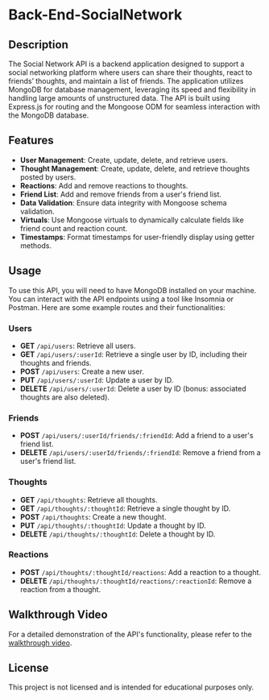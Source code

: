 # Back-End-SocialNetwork

## Description

The Social Network API is a backend application designed to support a social networking platform where users can share their thoughts, react to friends’ thoughts, and maintain a list of friends. The application utilizes MongoDB for database management, leveraging its speed and flexibility in handling large amounts of unstructured data. The API is built using Express.js for routing and the Mongoose ODM for seamless interaction with the MongoDB database.

## Features

- **User Management**: Create, update, delete, and retrieve users.
- **Thought Management**: Create, update, delete, and retrieve thoughts posted by users.
- **Reactions**: Add and remove reactions to thoughts.
- **Friend List**: Add and remove friends from a user's friend list.
- **Data Validation**: Ensure data integrity with Mongoose schema validation.
- **Virtuals**: Use Mongoose virtuals to dynamically calculate fields like friend count and reaction count.
- **Timestamps**: Format timestamps for user-friendly display using getter methods.

## Usage

To use this API, you will need to have MongoDB installed on your machine. You can interact with the API endpoints using a tool like Insomnia or Postman. Here are some example routes and their functionalities:

### Users

- **GET** `/api/users`: Retrieve all users.
- **GET** `/api/users/:userId`: Retrieve a single user by ID, including their thoughts and friends.
- **POST** `/api/users`: Create a new user.
- **PUT** `/api/users/:userId`: Update a user by ID.
- **DELETE** `/api/users/:userId`: Delete a user by ID (bonus: associated thoughts are also deleted).

### Friends

- **POST** `/api/users/:userId/friends/:friendId`: Add a friend to a user's friend list.
- **DELETE** `/api/users/:userId/friends/:friendId`: Remove a friend from a user's friend list.

### Thoughts

- **GET** `/api/thoughts`: Retrieve all thoughts.
- **GET** `/api/thoughts/:thoughtId`: Retrieve a single thought by ID.
- **POST** `/api/thoughts`: Create a new thought.
- **PUT** `/api/thoughts/:thoughtId`: Update a thought by ID.
- **DELETE** `/api/thoughts/:thoughtId`: Delete a thought by ID.

### Reactions

- **POST** `/api/thoughts/:thoughtId/reactions`: Add a reaction to a thought.
- **DELETE** `/api/thoughts/:thoughtId/reactions/:reactionId`: Remove a reaction from a thought.

## Walkthrough Video

For a detailed demonstration of the API's functionality, please refer to the [walkthrough video](https://drive.google.com/file/d/1y33mSGdn0AuYcyGtCrm5PfLWekhy46qb/view).

## License

This project is not licensed and is intended for educational purposes only.
